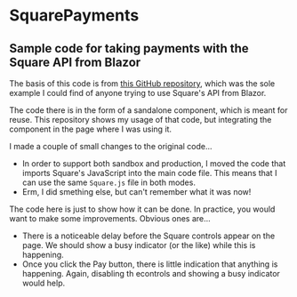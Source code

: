 # SquarePayments
## Sample code for taking payments with the Square API from Blazor

The basis of this code is from [this GitHub repository](https://github.com/UpwardInfo/BlazorPay/tree/dev), which was the sole example I could find of anyone trying to use Square's API from Blazor.

The code there is in the form of a sandalone component, which is meant for reuse. This repository shows my usage of that code, but integrating the component in the page where I was using it.

I made a couple of small changes to the original code...

- In order to support both sandbox and production, I moved the code that imports Square's JavaScript into the main code file. This means that I can use the same `Square.js` file in both modes.
- Erm, I did smething else, but can't remember what it was now!

The code here is just to show how it can be done. In practice, you would want to make some improvements. Obvious ones are...

- There is a noticeable delay before the Square controls appear on the page. We should show a busy indicator (or the like) while this is happening.
- Once you click the Pay button, there is little indication that anything is happening. Again, disabling th econtrols and showing a busy indicator would help.